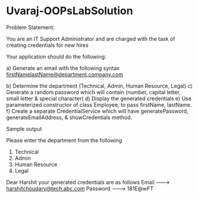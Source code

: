 # Uvaraj-OOPsLabSolution
Problem Statement:

You are an IT Support Administrator and are charged with the task of creating credentials for new hires

Your application should do the following:

a)	Generate an email with the following syntax
firstNamelastName@department.company.com

b)	Determine the department (Technical, Admin, Human Resource, Legal)
c)	Generate a random password which will contain (number, capital letter, small letter & special character)
d)	Display the generated credentials
e)	Use parameterized constructor of class Employee, to pass firstName, lastName.
f)	Create a separate CredentialService which will have generatePassword, generateEmailAddress, & showCredentials method.


Sample output

Please enter the department from the following
1. Technical
2. Admin
3. Human Resource
4. Legal

Dear Harshit your generated credentials are as follows
Email        --->  harshitchoudary@tech.abc.com
Password ---> 181E@wFT
